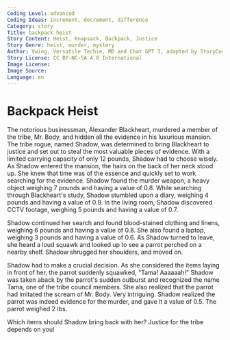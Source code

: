 ```yaml
---
Coding Level: advanced
Coding Ideas: increment, decrement, difference
Category: story
Title: backpack heist
Story Content: Heist, Knapsack, Backpack, Justice
Story Genre: heist, murder, mystery
Author: Vwing, Versatile Techie, MD and Chat GPT 3, adapted by StoryCoder.dev
Story License: CC BY-NC-SA 4.0 International
Image License:
Image Source:
Language: en
---
```


# Backpack Heist

The notorious businessman, Alexander Blackheart, murdered a member of the tribe, Mr. Body, and hidden all the evidence in his luxurious mansion. The tribe rogue, named Shadow, was determined to bring Blackheart to justice and set out to steal the most valuable pieces of evidence. With a limited carrying capacity of only 12 pounds, Shadow had to choose wisely.
As Shadow entered the mansion, the hairs on the back of her neck stood up. She knew that time was of the essence and quickly set to work searching for the evidence. Shadow found the murder weapon, a heavy object weighing 7 pounds and having a value of 0.8. While searching through Blackheart's study, Shadow stumbled upon a diary, weighing 4 pounds and having a value of 0.9. In the living room, Shadow discovered CCTV footage, weighing 5 pounds and having a value of 0.7.

Shadow continued her search and found blood-stained clothing and linens, weighing 6 pounds and having a value of 0.8. She also found a laptop, weighing 3 pounds and having a value of 0.6. As Shadow turned to leave, she heard a loud squawk and looked up to see a parrot perched on a nearby shelf. Shadow shrugged her shoulders, and moved on.

Shadow had to make a crucial decision. As she considered the items laying in front of her, the parrot suddenly squawked, "Tama! Aaaaaah!" Shadow was taken aback by the parrot's sudden outburst and recognized the name Tama, one of the tribe council members. She also realized that the parrot had imitated the scream of Mr. Body. Very intriguing. Shadow realized the parrot was indeed evidence for the murder, and gave it a value of 0.5. The parrot weighed 2 lbs.

Which items should Shadow bring back with her? Justice for the tribe depends on you!




<div data-solution="?"></div>
